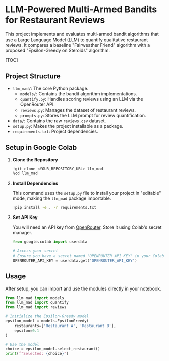 # LLM-Powered Multi-Armed Bandits for Restaurant Reviews

This project implements and evaluates multi-armed bandit algorithms that use a
Large Language Model (LLM) to quantify qualitative restaurant reviews. It
compares a baseline "Fairweather Friend" algorithm with a proposed
"Epsilon-Greedy on Steroids" algorithm.

[TOC]

## Project Structure

- `llm_mad/`: The core Python package.
  - `models/`: Contains the bandit algorithm implementations.
  - `quantify.py`: Handles scoring reviews using an LLM via the OpenRouter API.
  - `reviews.py`: Manages the dataset of restaurant reviews.
  - `prompts.py`: Stores the LLM prompt for review quantification.
- `data/`: Contains the raw `reviews.csv` dataset.
- `setup.py`: Makes the project installable as a package.
- `requirements.txt`: Project dependencies.

## Setup in Google Colab

1.  **Clone the Repository**

    ```bash
    !git clone <YOUR_REPOSITORY_URL> llm_mad
    %cd llm_mad
    ```

2.  **Install Dependencies**

    This command uses the `setup.py` file to install your project in "editable"
    mode, making the `llm_mad` package importable.

    ```bash
    !pip install -e . -r requirements.txt
    ```

3.  **Set API Key**

    You will need an API key from [OpenRouter](https://openrouter.ai/). Store it
    using Colab's secret manager.

    ```python
    from google.colab import userdata

    # Access your secret
    # Ensure you have a secret named 'OPENROUTER_API_KEY' in your Colab notebook
    OPENROUTER_API_KEY = userdata.get('OPENROUTER_API_KEY')
    ```

## Usage

After setup, you can import and use the modules directly in your notebook.

```python
from llm_mad import models
from llm_mad import quantify
from llm_mad import reviews

# Initialize the Epsilon-Greedy model
epsilon_model = models.EpsilonGreedy(
    restaurants=['Restaurant A', 'Restaurant B'],
    epsilon=0.1
)

# Use the model
choice = epsilon_model.select_restaurant()
print(f"Selected: {choice}")
```
